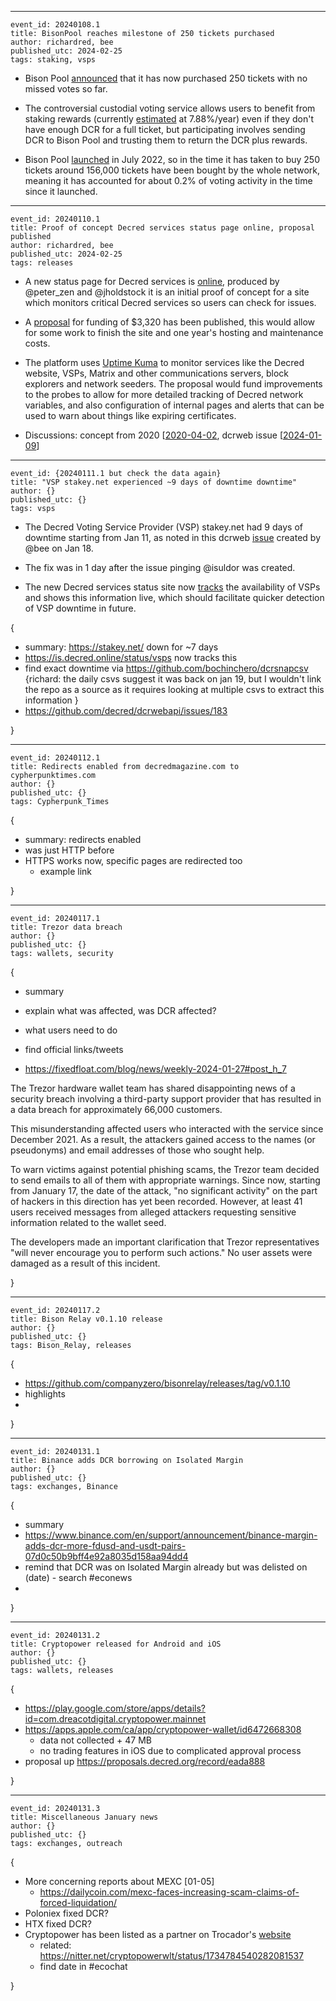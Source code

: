 ----
```
event_id: 20240108.1
title: BisonPool reaches milestone of 250 tickets purchased
author: richardred, bee
published_utc: 2024-02-25
tags: staking, vsps
```

- Bison Pool [announced](https://twitter.com/BisonPool/status/1744408989666799759) that it has now purchased 250 tickets with no missed votes so far. 

- The controversial custodial voting service allows users to benefit from staking rewards (currently [estimated](https://bisonpool.org/) at 7.88%/year) even if they don't have enough DCR for a full ticket, but participating involves sending DCR to Bison Pool and trusting them to return the DCR plus rewards.

- Bison Pool [launched](https://www.reddit.com/r/decred/comments/vyydm1/bisonpool_is_now_live/) in July 2022, so in the time it has taken to buy 250 tickets around 156,000 tickets have been bought by the whole network, meaning it has accounted for about 0.2% of voting activity in the time since it launched.


----
```
event_id: 20240110.1
title: Proof of concept Decred services status page online, proposal published
author: richardred, bee
published_utc: 2024-02-25
tags: releases
```

- A new status page for Decred services is [online](https://is.decred.online/status/overview), produced by @peter\_zen and @jholdstock it is an initial proof of concept for a site which monitors critical Decred services so users can check for issues.

- A [proposal](https://proposals.decred.org/record/2fc8466) for funding of $3,320 has been published, this would allow for some work to finish the site and one year's hosting and maintenance costs.

- The platform uses [Uptime Kuma](https://uptime.kuma.pet/) to monitor services like the Decred website, VSPs, Matrix and other communications servers, block explorers and network seeders. The proposal would fund improvements to the probes to allow for more detailed tracking of Decred network variables, and also configuration of internal pages and alerts that can be used to warn about things like expiring certificates. 

- Discussions: concept from 2020 [[2020-04-02](https://github.com/decredcommunity/issues/issues/148), dcrweb issue [[2024-01-09](https://github.com/decred/dcrweb/issues/1163)]


----
```
event_id: {20240111.1 but check the data again}
title: "VSP stakey.net experienced ~9 days of downtime downtime"
author: {}
published_utc: {}
tags: vsps
```

- The Decred Voting Service Provider (VSP) stakey.net had 9 days of downtime starting from Jan 11, as noted in this dcrweb [issue](https://github.com/decred/dcrwebapi/issues/183) created by @bee on Jan 18.

- The fix was in 1 day after the issue pinging @isuldor was created.

- The new Decred services status site now [tracks](https://is.decred.online/status/vsps) the availability of VSPs and shows this information live, which should facilitate quicker detection of VSP downtime in future.


{


- summary: https://stakey.net/ down for ~7 days
- https://is.decred.online/status/vsps now tracks this
- find exact downtime via https://github.com/bochinchero/dcrsnapcsv {richard: the daily csvs suggest it was back on jan 19, but I wouldn't link the repo as a source as it requires looking at multiple csvs to extract this information }
- https://github.com/decred/dcrwebapi/issues/183

}


----
```
event_id: 20240112.1
title: Redirects enabled from decredmagazine.com to cypherpunktimes.com
author: {}
published_utc: {}
tags: Cypherpunk_Times
```

{

- summary: redirects enabled
- was just HTTP before
- HTTPS works now, specific pages are redirected too
  - example link

}


----
```
event_id: 20240117.1
title: Trezor data breach
author: {}
published_utc: {}
tags: wallets, security
```

{

- summary

- explain what was affected, was DCR affected?

- what users need to do

- find official links/tweets

- https://fixedfloat.com/blog/news/weekly-2024-01-27#post_h_7

The Trezor hardware wallet team has shared disappointing news of a security breach involving a third-party support provider that has resulted in a data breach for approximately 66,000 customers.

This misunderstanding affected users who interacted with the service since December 2021. As a result, the attackers gained access to the names (or pseudonyms) and email addresses of those who sought help.

To warn victims against potential phishing scams, the Trezor team decided to send emails to all of them with appropriate warnings. Since now, starting from January 17, the date of the attack, "no significant activity" on the part of hackers in this direction has yet been recorded. However, at least 41 users received messages from alleged attackers requesting sensitive information related to the wallet seed.

The developers made an important clarification that Trezor representatives "will never encourage you to perform such actions." No user assets were damaged as a result of this incident.

}


----
```
event_id: 20240117.2
title: Bison Relay v0.1.10 release
author: {}
published_utc: {}
tags: Bison_Relay, releases
```

{

- https://github.com/companyzero/bisonrelay/releases/tag/v0.1.10
- highlights
- 

}


----
```
event_id: 20240131.1
title: Binance adds DCR borrowing on Isolated Margin
author: {}
published_utc: {}
tags: exchanges, Binance
```

{

- summary
- https://www.binance.com/en/support/announcement/binance-margin-adds-dcr-more-fdusd-and-usdt-pairs-07d0c50b9bff4e92a8035d158aa94dd4
- remind that DCR was on Isolated Margin already but was delisted on (date) - search #econews
- 

}


----
```
event_id: 20240131.2
title: Cryptopower released for Android and iOS
author: {}
published_utc: {}
tags: wallets, releases
```

{

- https://play.google.com/store/apps/details?id=com.dreacotdigital.cryptopower.mainnet
- https://apps.apple.com/ca/app/cryptopower-wallet/id6472668308
  - data not collected + 47 MB
  - no trading features in iOS due to complicated approval process
- proposal up https://proposals.decred.org/record/eada888

}


----
```
event_id: 20240131.3
title: Miscellaneous January news
author: {}
published_utc: {}
tags: exchanges, outreach
```

{

- More concerning reports about MEXC [01-05]
  - https://dailycoin.com/mexc-faces-increasing-scam-claims-of-forced-liquidation/
- Poloniex fixed DCR?
- HTX fixed DCR?
- Cryptopower has been listed as a partner on Trocador's [website](https://trocador.app/en/)
  - related: https://nitter.net/cryptopowerwlt/status/1734784540282081537
  - find date in #ecochat

}
